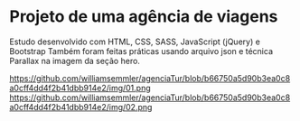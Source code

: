 # Projeto de uma agência de viagens
Estudo desenvolvido com HTML, CSS, SASS, JavaScript (jQuery) e Bootstrap
Também foram feitas práticas usando arquivo json e técnica Parallax na imagem da seção hero.

https://github.com/williamsemmler/agenciaTur/blob/b66750a5d90b3ea0c8a0cff4dd4f2b41dbb914e2/img/01.png
https://github.com/williamsemmler/agenciaTur/blob/b66750a5d90b3ea0c8a0cff4dd4f2b41dbb914e2/img/02.png
